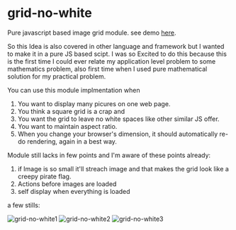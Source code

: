 grid-no-white
=================

Pure javascript based image grid module. see demo [here](https://mayankcpdixit.github.io/grid-no-white).

So this Idea is also covered in other language and framework but I wanted to make it in a pure JS based scipt.
I was so Excited to do this because this is the first time I could ever relate my application level problem to some mathematics problem, also first time when I used pure mathematical solution for my practical problem. 

You can use this module implmentation when 
  1. You want to display many picures on one web page.
  2. You think a square grid is a crap and
  3. You want the grid to leave no white spaces like other similar JS offer.
  4. You want to maintain aspect ratio.
  5. When you change your browser's dimension, it should automatically re-do rendering, again in a best way.

Module still lacks in few points and I'm aware of these points already:
  1. if Image is so small it'll streach image and that makes the grid look like a creepy pirate flag.
  2. Actions before images are loaded
  3. self display when everything is loaded

a few stills:

![grid-no-white1](https://cloud.githubusercontent.com/assets/5391153/17075758/ac88a7c0-50bb-11e6-8811-c8a3f16a4310.png)
![grid-no-white2](https://cloud.githubusercontent.com/assets/5391153/17075759/acbe6496-50bb-11e6-86b1-e00409a58875.png)
![grid-no-white3](https://cloud.githubusercontent.com/assets/5391153/17075788/971fa8ec-50bc-11e6-9f9e-b7494105aebe.png)

